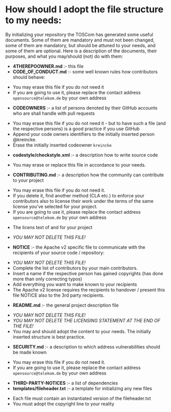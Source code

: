 # How should I adopt the file structure to my needs:

By initializing your repository the TOSCom has generated some useful documents. Some of them are mandatory and must not been changed, some of them are mandatory, but should be attuned to your needs, and some of them are optional. Here is a description of the documents, their purposes, and what you may/should (not) do with them:

* **4THEREPOOWNER.md** :- this file
* **CODE_OF_CONDUCT.md** :- some well known rules how contributors should behave:
- You may erase this file if you do not need it
- If you are going to use it, please replace the contact address ``opensource@telekom.de`` by your own address
* **CODEOWNERS** :- a list of persons denoted by their GitHub accounts who are shall handle with pull requests
- You may erase this file if you do not need it - but to have such a file (and the respective persons) is a good practice if you use GitHub
- Append your code owners identifiers to the initially inserted person @kreincke.
- Erase the initially inserted codeowner ``kreincke``
* **codestyle/checkstyle.xml** :- a description how to write source code
- You may erase or replace this file in accordance to your needs.
* **CONTRIBUTING.md** :- a description how the community can contribute to your project
- You may erase this file if you do not need it.
- If you delete it, find another method (CLA etc.) to enforce your contributors also to license their work under the terms of the same license you've selected for your project.
- If you are going to use it, please replace the contact address ``opensource@telekom.de`` by your own address
* The licens text of and for your project
- _YOU MAY NOT DELETE THIS FILE!_
* **NOTICE** :- the Apache v2 specific file to communicate with the recipients of your source code / repository:
- _YOU MAY NOT DELETE THIS FILE!_
- Complete the list of contributors by your main contributors.
- Insert a name if the respective person has gained copyrights (has done more than only correcting typos)
- Add everything you want to make known to your recipients
- The Apache v2 license requires the recipients to handover / present this file NOTICE also to the 3rd party recipients.
* **README.md** :- the general project description file
-  _YOU MAY NOT DELETE THIS FILE!_
- _YOU MAY NOT DELETE THE LICENSING STATEMENT AT THE END OF THE FILE!_
- You may and should adopt the content to your needs. The initially inserted structure is best practice.
* **SECURITY.md** :- a description to which address vulnerabilities should be made known
- You may erase this file if you do not need it.
- If you are going to use it, please replace the contact address ``opensource@telekom.de`` by your own address
* **THIRD-PARTY-NOTICES** :- a list of dependencies
* **templates/fileheader.txt** :- a template for initializing any new files
- Each file must contain an instantiated version of the fileheader.txt
- You must adopt the copyright line to your reality
